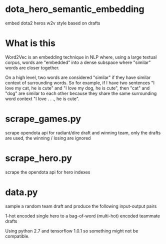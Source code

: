 # dota_hero_semantic_embedding
embed dota2 heros w2v style based on drafts

# What is this

Word2Vec is an embedding technique in NLP where, using a large textual corpus, words are "embedded" into a dense subspace where "similar" words are closer together. 

On a high level, two words are considered "similar" if they have similar context of surrounding words. So for example, if I have two sentences "I love my cat, he is cute" and "I love my dog, he is cute", then "cat" and "dog" are similar to each other because they share the same surrounding word context "I love . . ., he is cute".


# scrape_games.py
scrape opendota api for radiant/dire draft and winning team, only the drafts are used, the winning / losing are ignored

# scrape_hero.py
scrape the opendota api for hero indexes

# data.py
sample a random team draft and produce the following input-output pairs

1-hot encoded single hero to a bag-of-word (multi-hot) encoded teammate drafts




Using python 2.7 and tensorflow 1.0.1 so something might not be compatible.
